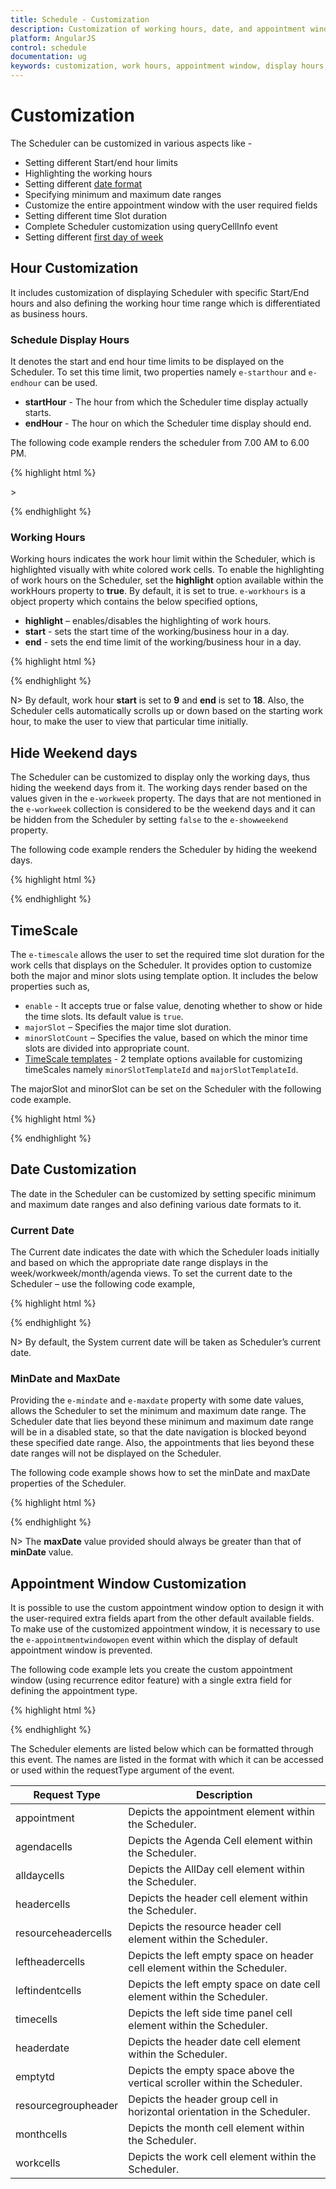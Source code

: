```yaml
---
title: Schedule - Customization	
description: Customization of working hours, date, and appointment window
platform: AngularJS
control: schedule
documentation: ug
keywords: customization, work hours, appointment window, display hours, Query cell info
---
```

# Customization

The Scheduler can be customized in various aspects like - 

* Setting different Start/end hour limits
* Highlighting the working hours 
* Setting different [date format](/angularjs/schedule/globalization-and-localization#date-format)
* Specifying minimum and maximum date ranges 
* Customize the entire appointment window with the user required fields
* Setting different time Slot duration
* Complete Scheduler customization using queryCellInfo event
* Setting different [first day of week](/angularjs/schedule/globalization-and-localization#first-day-of-week)

## Hour Customization

It includes customization of displaying Scheduler with specific Start/End hours and also defining the working hour time range which is differentiated as business hours.

### Schedule Display Hours

It denotes the start and end hour time limits to be displayed on the Scheduler. To set this time limit, two properties namely `e-starthour` and `e-endhour` can be used. 

* **startHour** - The hour from which the Scheduler time display actually starts.
* **endHour** - The hour on which the Scheduler time display should end.

The following code example renders the scheduler from 7.00 AM to 6.00 PM.

{% highlight html %}

<!DOCTYPE html>
<html lang="en" xmlns="http://www.w3.org/1999/xhtml" ng-app="ScheduleApp">
<head>
    <!-- Dependency file references -->>
</head>
<body>
    <div ng-controller="ScheduleCtrl">
        <ej-schedule id="Schedule1" e-width="100%" e-height="525px" e-starthour="7" e-endhour="18" e-currentdate="setDate" e-appointmentsettings-datasource="dataSource">
        </ej-schedule>
    </div>
    <script type="text/javascript">
        angular.module('ScheduleApp', ['ejangular']).controller('ScheduleCtrl', function ($scope) {
            $scope.dataSource = [{
                Id: 100,
                Subject: "Wild Discovery",
                StartTime: new Date(2017, 1, 7, 9, 00),
                EndTime: new Date(2017, 1, 7, 10, 30)
            }];
            $scope.setDate = new Date(2017, 1, 7);
        });
    </script>
</body>
</html>

{% endhighlight %}

### Working Hours

Working hours indicates the work hour limit within the Scheduler, which is highlighted visually with white colored work cells. To enable the highlighting of work hours on the Scheduler, set the **highlight** option available within the workHours property to **true**. By default, it is set to true. `e-workhours` is a object property which contains the below specified options,

* **highlight** – enables/disables the highlighting of work hours.
* **start** - sets the start time of the working/business hour in a day. 
* **end** - sets the end time limit of the working/business hour in a day. 


{% highlight html %}

<!DOCTYPE html>
<html lang="en" xmlns="http://www.w3.org/1999/xhtml" ng-app="ScheduleApp">
<head>
    <!-- Dependency file references -->
</head>
<body>
    <div ng-controller="ScheduleCtrl">
        <ej-schedule id="Schedule1" e-width="100%" e-height="525px" e-workhours-highlight="true" e-workhours-start="8" e-workhours-end="16" e-currentdate="setDate" e-appointmentsettings-datasource="dataSource">
        </ej-schedule>
    </div>
    <script type="text/javascript">
        angular.module('ScheduleApp', ['ejangular']).controller('ScheduleCtrl', function ($scope) {
            $scope.dataSource = [{
                Id: 100,
                Subject: "Wild Discovery",
                StartTime: new Date(2017, 1, 7, 9, 00),
                EndTime: new Date(2017, 1, 7, 10, 30)
            }];
            $scope.setDate = new Date(2017, 1, 7);
        });
    </script>
</body>
</html>

{% endhighlight %}

N> By default, work hour **start** is set to **9** and **end** is set to **18**. Also, the Scheduler cells automatically scrolls up or down based on the starting work hour, to make the user to view that particular time initially.

## Hide Weekend days

The Scheduler can be customized to display only the working days, thus hiding the weekend days from it. The working days render based on the values given in the `e-workweek` property. The days that are not mentioned in the `e-workweek` collection is considered to be the weekend days and it can be hidden from the Scheduler by setting `false` to the `e-showweekend` property.

The following code example renders the Scheduler by hiding the weekend days.

{% highlight html %}

<!DOCTYPE html>
<html lang="en" xmlns="http://www.w3.org/1999/xhtml" ng-app="ScheduleApp">
<head>
    <!-- Dependency file references -->
</head>
<body>
    <div ng-controller="ScheduleCtrl">
        <ej-schedule id="Schedule1" e-width="100%" e-height="525px" e-showweekend="false" e-currentdate="setDate" e-appointmentsettings-datasource="dataSource">
        </ej-schedule>
    </div>
    <script type="text/javascript">
        angular.module('ScheduleApp', ['ejangular']).controller('ScheduleCtrl', function ($scope) {
            $scope.dataSource = [{
                Id: 100,
                Subject: "Wild Discovery",
                StartTime: new Date(2017, 1, 7, 9, 00),
                EndTime: new Date(2017, 1, 7, 10, 30)
            }];
            $scope.setDate = new Date(2017, 1, 7);
        });
    </script>
</body>
</html>

{% endhighlight %}

## TimeScale

The `e-timescale` allows the user to set the required time slot duration for the work cells that displays on the Scheduler. It provides option to customize both the major and minor slots using template option. It includes the below properties such as,

* `enable` - It accepts true or false value, denoting whether to show or hide the time slots. Its default value is `true`.
* `majorSlot` – Specifies the major time slot duration.
* `minorSlotCount` – Specifies the value, based on which the minor time slots are divided into appropriate count.
* [TimeScale templates](/angularjs/schedule/templates#timescale-templates) - 2 template options available for customizing timeScales namely `minorSlotTemplateId` and `majorSlotTemplateId`. 

The majorSlot and minorSlot can be set on the Scheduler with the following code example.

{% highlight html %}

<!DOCTYPE html>
<html lang="en" xmlns="http://www.w3.org/1999/xhtml" ng-app="ScheduleApp">
<head>
    <!-- Dependency file references -->
</head>
<body>
    <div ng-controller="ScheduleCtrl">
        <ej-schedule id="Schedule1" e-width="100%" e-height="525px" e-timescale-enable="true" e-timescale-majorslot="60" e-timescale-minorslotcount="6" e-currentdate="setDate" e-appointmentsettings-datasource="dataSource">
        </ej-schedule>
    </div>
    <script type="text/javascript">
        angular.module('ScheduleApp', ['ejangular']).controller('ScheduleCtrl', function ($scope) {
            $scope.dataSource = [{
                Id: 100,
                Subject: "Wild Discovery",
                StartTime: new Date(2017, 1, 7, 9, 00),
                EndTime: new Date(2017, 1, 7, 10, 30)
            }];
            $scope.setDate = new Date(2017, 1, 7);
        });
    </script>
</body>
</html>

{% endhighlight %}

## Date Customization

The date in the Scheduler can be customized by setting specific minimum and maximum date ranges and also defining various date formats to it.

### Current Date

The Current date indicates the date with which the Scheduler loads initially and based on which the appropriate date range displays in the week/workweek/month/agenda views. To set the current date to the Scheduler – use the following code example,

{% highlight html %}

<!DOCTYPE html>
<html lang="en" xmlns="http://www.w3.org/1999/xhtml" ng-app="ScheduleApp">
<head>
    <!-- Dependency file references -->
</head>
<body>
    <div ng-controller="ScheduleCtrl">
        <ej-schedule id="Schedule1" e-width="100%" e-height="525px" e-currentdate="setDate" e-appointmentsettings-datasource="dataSource">
        </ej-schedule>
    </div>
    <script type="text/javascript">
        angular.module('ScheduleApp', ['ejangular']).controller('ScheduleCtrl', function ($scope) {
            $scope.dataSource = [{
                Id: 100,
                Subject: "Wild Discovery",
                StartTime: new Date(2017, 1, 7, 9, 00),
                EndTime: new Date(2017, 1, 7, 10, 30)
            }];
            $scope.setDate = new Date(2017, 1, 7);
        });
    </script>
</body>
</html>

{% endhighlight %}

N> By default, the System current date will be taken as Scheduler’s current date.

### MinDate and MaxDate

Providing the `e-mindate` and `e-maxdate` property with some date values, allows the Scheduler to set the minimum and maximum date range. The Scheduler date that lies beyond these minimum and maximum date range will be in a disabled state, so that the date navigation is blocked beyond these specified date range. Also, the appointments that lies beyond these date ranges will not be displayed on the Scheduler.  

The following code example shows how to set the minDate and maxDate properties of the Scheduler.

{% highlight html %}

<!DOCTYPE html>
<html lang="en" xmlns="http://www.w3.org/1999/xhtml" ng-app="ScheduleApp">
<head>
    <!-- Dependency file references -->
</head>
<body>
    <div ng-controller="ScheduleCtrl">
        <ej-schedule id="Schedule1" e-width="100%" e-height="525px" e-mindate="minDate" e-maxdate="maxDate" e-currentdate="setDate" e-appointmentsettings-datasource="dataSource">
        </ej-schedule>
    </div>
    <script type="text/javascript">
        angular.module('ScheduleApp', ['ejangular']).controller('ScheduleCtrl', function ($scope) {
            $scope.dataSource = [{
                Id: 100,
                Subject: "Wild Discovery",
                StartTime: new Date(2017, 1, 7, 9, 00),
                EndTime: new Date(2017, 1, 7, 10, 30)
            }];
            $scope.setDate = new Date(2017, 1, 7);
            $scope.minDate = new Date(2017, 1, 4);
            $scope.maxDate = new Date(2017, 1, 10);
        });
    </script>
</body>
</html>

{% endhighlight %}

N> The **maxDate** value provided should always be greater than that of **minDate** value.

## Appointment Window Customization

It is possible to use the custom appointment window option to design it with the user-required extra fields apart from the other default available fields. To make use of the customized appointment window, it is necessary to use the `e-appointmentwindowopen` event within which the display of default appointment window is prevented.

The following code example lets you create the custom appointment window (using recurrence editor feature) with a single extra field for defining the appointment type.

{% highlight html %}

<!DOCTYPE html>
<html lang="en" xmlns="http://www.w3.org/1999/xhtml" ng-app="ScheduleApp">
<head>
    <!-- Dependency file references -->
</head>
<body>
    <div ng-controller="ScheduleCtrl">
        <ej-schedule id="Schedule1" e-width="100%" e-height="525px" e-currentdate="setDate" e-appointmentwindowopen="onAppointmentWindowOpen" e-appointmentsettings-datasource="appointments"
            e-appointmentsettings-id="Id"
            e-appointmentsettings-subject="Subject"
            e-appointmentsettings-starttime="StartTime"
            e-appointmentsettings-endtime="EndTime"
            e-appointmentsettings-description="Description"
            e-appointmentsettings-allday="AllDay"
            e-appointmentsettings-recurrence="Recurrence"
            e-appointmentsettings-recurrencerule="RecurrenceRule">
        </ej-schedule>
        <div id="customWindow" ej-dialog e-width="600" e-height="auto" e-position-x="200" e-position-y="100" e-showoninit="false" e-enablemodal="true" e-title="Appointment Window" e-enableresize="false" e-allowkeyboardnavigation="false" e-close="clearFields" style="display: none">
            <div id="appWindow">
                <form id="custom">
                    <table width="100%" cellpadding="5">
                        <tbody>
                            <tr style="display: none">
                                <td>
                                    Id:
                                </td>
                                <td colspan="2">
                                    <input id="customId" type="text" name="Id" />
                                </td>
                            </tr>
                            <tr>
                                <td>
                                    Subject:
                                </td>
                                <td colspan="2">
                                    <input id="subject" type="text" value="" name="Subject" ng-focus="temp()" style="width: 100%" />
                                </td>
                            </tr>
                            <tr>
                                <td>
                                    Description:
                                </td>
                                <td colspan="2">
                                    <textarea id="customdescription" name="Description" rows="3" cols="50" style="width: 100%; resize: vertical"></textarea>
                                </td>
                            </tr>
                            <tr>
                                <td>
                                    StartTime:
                                </td>
                                <td>
                                    <input id="StartTime" type="text" value="" ej-datetimepicker e-width="150px" />
                                </td>
                            </tr>
                            <tr>
                                <td>
                                    EndTime:
                                </td>
                                <td>
                                    <input id="EndTime" type="text" value="" ej-datetimepicker e-width="150px" />
                                </td>
                            </tr>
                            <tr>
                                <td>Appointment Type:</td>
                                <td>
                                    <input type="text" id="AppointmentType" ej-dropdownlist e-datasource="appTypes" e-fields-text="text" e-fields-id="id" e-fields-value="text" />
                                </td>
                            </tr>
                            <tr>
                                <td colspan="3">
                                    <div class="customcheck">AllDay:</div>
                                    <div class="customcheck">
                                        <input id="allday" type="checkbox" name="AllDay" ej-checkbox e-change="alldayCheck" />
                                    </div>
                                    <div class="customcheck">Recurrence:</div>
                                    <div>
                                        <input id="recurrence" type="checkbox" name="Recurrence" ej-checkbox e-change="recurCheck" />
                                    </div>
                                </td>
                            </tr>
                            <tr id="summarytr" style="display: none;">
                                <td colspan="3">
                                    <div class="recsummary">Summary:</div>
                                    <div>
                                        <label id="recsummary" name="Summary"></label>
                                    </div>
                                </td>
                            </tr>
                            <tr id="edittr" style="display: none;">
                                <td colspan="3">
                                    <div><a id="recedit" ng-click="recurrenceRule()">Edit</a></div>
                                </td>
                            </tr>
                        </tbody>
                    </table>
                </form>
                <div>
                    <button type="submit" id="btncancel" ej-button e-click="cancel" e-width="85px" style="float: right; margin-right: 20px; margin-bottom: 10px;">Cancel</button>
                    <button type="submit" id="btnsubmit" ej-button e-click="save" e-width="85px" style="float: right; margin-right: 20px; margin-bottom: 10px;">Submit</button>
                </div>
            </div>
            <div id="recWindow" style="display: none">
                <div id="recurrenceEditor" ej-recurrenceeditor e-frequencies="recFrequencies" e-selectedrecurrencetype="0"></div>
                <br />
                <div>
                    <button type="submit" id="reccancel" ej-button e-click="onRecurrenceClick" style="float: right; margin-right: 20px; margin-bottom: 10px;">Cancel</button>
                    <button type="submit" id="recsubmit" ej-button e-click="onRecurrenceClick" style="float: right; margin-right: 20px; margin-bottom: 10px;">Submit</button>
                </div>
            </div>
        </div>
    </div>
    <script type="text/javascript">
        angular.module('ScheduleApp', ['ejangular']).controller('ScheduleCtrl', function ($scope) {
            $scope.recFrequencies = ["daily", "weekly", "monthly", "yearly", "everyweekday"];
            // DataSource values for the appointment type field
            $scope.appTypes = [{
                text: "Tentative",
                id: 1
            }, {
                text: "Busy",
                id: 3
            }, {
                text: "Free",
                id: 5
            }, {
                text: "Out Of Office",
                id: 7
            }];
            $scope.appointments = [{
                Id: 1,
                Subject: "Talk with Nature",
                StartTime: new Date(2017, 1, 7, 6, 0),
                EndTime: new Date(2017, 1, 7, 7, 30)
            }];
            $scope.setDate = new Date(2017, 1, 7);
            //this function executes before the default appointment window is opened
            $scope.onAppointmentWindowOpen = function (args) {
                args.cancel = true; // prevents the display of default appointment window
                var schObj = angular.element("#Schedule1").data("ejSchedule");
                // When double clicked on the Scheduler cells, fills the StartTime and EndTime fields appropriately
                angular.element("#StartTime").ejDateTimePicker({ value: args.startTime });
                angular.element("#EndTime").ejDateTimePicker({ value: args.endTime });
                angular.element("#AppointmentType").ejDropDownList("clearText");
                angular.element("#recWindow").css("display", "none");
                angular.element("#appWindow").css("display", "");
                if (!ej.isNullOrUndefined(args.target)) {
                    // When double clicked on the Scheduler cells, if the target is allday or month cells � only then enable check mark on the allday checkbox
                    if ($(args.target.currentTarget).hasClass("e-alldaycells") || (args.startTime.getHours() == 0 && args.endTime.getHours() == 23))
                        angular.element("#allday").prop("checked", true);
                    else
                        args.model.currentView == "month" ? angular.element("#allday").prop("checked", true) : angular.element("#allday").prop("checked", false);
                        // If the target is allday or month cells � disable the StartTime and EndTime fields
                        angular.element("#StartTime,#EndTime").ejDateTimePicker({
                            enabled: ($(args.target.currentTarget).hasClass("e-alldaycells") || (args.startTime.getHours() == 0 && args.endTime.getHours() == 23) || $(args.target.currentTarget).hasClass("e-monthcells") || args.model.currentView == "month") ? false : true            });
                }
                // If double clicked on the appointments, fill the custom appointment window fields with appropriate values.
                if (!ej.isNullOrUndefined(args.appointment)) {
                    angular.element("#customId").val(args.appointment.Id);
                    angular.element("#subject").val(args.appointment.Subject);
                    angular.element("#customdescription").val(args.appointment.Description);
                    angular.element("#StartTime").ejDateTimePicker({ value: new Date(args.appointment.StartTime) });
                    angular.element("#EndTime").ejDateTimePicker({ value: new Date(args.appointment.EndTime) });
                    // Fills the Appointment type dropdown with its value
                    var value = args.appointment.AppointmentType;
                    angular.element("#AppointmentType").ejDropDownList({
                        text: value, value: value
                    });
                    angular.element("#allday").prop("checked", args.appointment.AllDay);
                    angular.element("#recurrence").ejCheckBox({ checked: args.appointment.Recurrence });
                    if (args.appointment.Recurrence) {
                        angular.element("#edittr").css("display", "");
                        angular.element("#recsummary").html(args.appointment.RecurrenceRule);
                        angular.element("#summarytr").css("display", "");
                        recObj = angular.element("#recurrenceEditor").ejRecurrenceEditor('instance');
                        recObj._recRule = args.appointment.RecurrenceRule; // app recurrence rule is stored in Recurrence editor object
                        recObj.recurrenceRuleSplit(args.appointment.RecurrenceRule, args.appointment.recurrenceExDate); //splitting the recurrence rule
                        recObj.showRecurrenceSummary(args.appointment.Id); // updating the recurrence rule in Recurrence editor
                    }
                }
                angular.element("#customWindow").ejDialog("open");
            }
            //this function executes when submit button of custom appointment window is clicked
            $scope.save = function () {
                // checks if the subject value is not left blank before saving it.
                if (angular.element.trim(angular.element("#subject").val()) == "") {
                    angular.element("#subject").addClass("error");
                    return false;
                }
                var obj = {}, temp = {}, rType;
                var formelement = angular.element("#customWindow").find("#custom").get(0);
                // looping through the custom form elements to get each value and form a JSON object
                for (var index = 0; index < formelement.length; index++) {
                    var columnName = formelement[index].name, $element = angular.element(formelement[index]);
                    if (columnName != undefined) {
                        if (columnName == "")
                            columnName = formelement[index].id.replace(this._id, "");
                            if (columnName != "" && obj[columnName] == null) {
                                var value = formelement[index].value;
                            if (columnName == "Id" && value != "")
                                value = parseInt(value);
                            if ($element.hasClass("e-datetimepicker")) {
                                columnName = $element.attr("id");
                                value = new Date(value);
                            }
                            if (formelement[index].type == "checkbox")
                                value = formelement[index].checked;
                            obj[columnName] = value;
                        }
                    }
                }
                obj["RecurrenceRule"] = (obj.Recurrence) ? recurRule : null;
                var appTypeObj = angular.element("#AppointmentType").data("ejDropDownList");
                obj["AppointmentType"] = appTypeObj.getSelectedValue();
                angular.element("#customWindow").ejDialog("close");
                var object = angular.element("#Schedule1").data("ejSchedule");
                object.saveAppointment(obj);
                clearFields();
            }
            // This function executes when the submit/cancel button in the recurrence editor window is pressed.
            $scope.onRecurrenceClick = function (args) {
                if (angular.element(args.e.currentTarget).attr("id") == "recsubmit") {
                    recObj = angular.element("#recurrenceEditor").ejRecurrenceEditor('instance');
                    recObj.closeRecurPublic();
                    recurRule = recObj._recRule;
                    angular.element("#recsummary").html(recurRule);
                }
                else
                    if ((angular.element(args.e.currentTarget).attr("id") == "reccancel")) {
                        if (angular.element("#recsummary").html() == "") {
                            angular.element("#edittr").css("display", "none");
                            angular.element("#recurrence").ejCheckBox({ checked: false });
                        }
                    else
                        angular.element("#recurrence").ejCheckBox({ checked: true });
                }
                angular.element("#recWindow").css("display", "none");
                angular.element("#appWindow").css("display", "");
                if (angular.element("#recsummary").html() != "")
                    angular.element("#summarytr").css("display", "");
            }

            // This function executes when the recurrence checkbox is checked in the custom appointment window
            $scope.recurCheck = function (args) {
                if (args.isInteraction) {
                    if (angular.element("#recurrence").get(0).checked == true) {  // Displays the recurrence field, when recurrence checkbox is checked.
                        angular.element("#recWindow").css("display", "");
                        angular.element("#appWindow").css("display", "none");
                        angular.element("#edittr").css("display", "");
                    }
                    else {
                        angular.element("#recWindow").css("display", "none");
                        angular.element("#edittr").css("display", "none");
                        angular.element("#recsummary").html("");
                        angular.element("#summarytr").css("display", "none");
                    }
                }
            }

            // This function executes when the All-day checkbox is checked in the custom appointment window
            $scope.alldayCheck = function () {
                // Disables and sets the specific hours to the StartTime and EndTime fields, when the all-day checkbox is checked
                if (angular.element("#allday").prop("checked")) {
                    var a = angular.element("#StartTime").data("ejDateTimePicker").model.value;
                    a.setHours(0, 0, 0);
                    var b = angular.element("#EndTime").data("ejDateTimePicker").model.value;
                    b.setHours(23, 59, 0);
                    angular.element("#StartTime").ejDateTimePicker({
                        value: new Date(a),
                        enabled: false
                    });
                    angular.element("#EndTime").ejDateTimePicker({
                        value: new Date(b),
                        enabled: false
                    });
                }
                else {  
                    angular.element("#StartTime").ejDateTimePicker({
                        enabled: true
                    });
                    angular.element("#EndTime").ejDateTimePicker({
                        enabled: true
                    });
                }
            }

            // This function executes when the cancel button in the custom appointment window is pressed.
            $scope.cancel = function () {
                recObj = angular.element("#recurrenceEditor").ejRecurrenceEditor('instance');
                clearFields();
                angular.element("#customWindow").ejDialog("close");
            }
            // This function executes when the Edit anchor tag in the edit appointment window is clicked.
            function recurrenceRule() {
                angular.element("#recWindow").css("display", "");
                angular.element("#appWindow").css("display", "none");
            }
        });

        // Clears all the field values of the custom window after saving appointments
        function clearFields() {
            angular.element("#customId").val("");
            recObj = angular.element("#recurrenceEditor").ejRecurrenceEditor('instance');
            recObj.clearRecurrenceFields();
            angular.element("#subject").val("");
            angular.element("#customdescription").val("");
            angular.element("#recsummary").html("");
            angular.element("#summarytr").css("display", "none");
            angular.element("#recurrence").ejCheckBox({ checked: false });
            angular.element("#edittr").css("display", "none");
            angular.element("#StartTime,#EndTime").ejDateTimePicker({ enabled: true });
        }

        // This function executes when the subject text field is currently being focused
        function temp() {
            angular.element("#subject").removeClass("error");
        }
    });
    </script>
</body>
</html>

{% endhighlight %}

The styles to be applied for the controls within the custom appointment window are as follows.

{% highlight html %}

<style>
    .customcheck {
    float: left;
    margin-right: 10px;
    }
	
    .error {
    background-color: #FF8A8A;
    }
	
    #custom table td {
    padding:5px;
    }
</style>

{% endhighlight %}


## Scheduler Customization using queryCellInfo

It is possible to format and customize almost every child elements of scheduler such as work cells, header cells, time cells and so on using `e-querycellinfo` event.

The following code snippet shows how to customize the appointment and work cells based on the query cell info event.

{% highlight html %}

<!DOCTYPE html>
<html lang="en" xmlns="http://www.w3.org/1999/xhtml" ng-app="ScheduleApp">
<head>
    <!-- Dependency file references -->
</head>
<body>
    <div ng-controller="ScheduleCtrl">
        <ej-schedule id="Schedule1" e-width="100%" e-height="525px" e-querycellinfo="checkInfo">
        </ej-schedule>
    </div>
    <script type="text/javascript">
        angular.module('ScheduleApp', ['ejangular']).controller('ScheduleCtrl', function ($scope) {
        });
        $scope.checkInfo = function (args) {
            switch (args.requestType) {
                case "workcells":
                    args.element.css("background-color", "#ffe9cc");
                    break;
                case "monthcells":
                    args.element.css("background-color", "#faa41a");
                    args.element.css("border-color", "#faa41a");
                    break;
            }
        }
    </script>
</body>
</html>

{% endhighlight %}

The Scheduler elements are listed below which can be formatted through this event. The names are listed in the format with which it can be accessed or used within the requestType argument of the event.

<table class="params">
    <thead>
        <tr>
            <th>Request Type</th>
            <th>Description</th>
        </tr>
    </thead>
    <tbody>
        <tr>
            <td class="name">appointment</td>
            <td class="description">Depicts the appointment element within the Scheduler.</td>
        </tr>
        <tr>
            <td class="name">agendacells</td>
            <td class="description">Depicts the Agenda Cell element within the Scheduler.</td>
        </tr>
        <tr>
            <td class="name">alldaycells</td>
            <td class="description">Depicts the AllDay cell element within the Scheduler.</td>
        </tr>
        <tr>
            <td class="name">headercells</td>
            <td class="description">Depicts the header cell element within the Scheduler.</td>
        </tr>
        <tr>
            <td class="name">resourceheadercells</td>
            <td class="description">Depicts the resource header cell element within the Scheduler.</td>
        </tr>
        <tr>
            <td class="name">leftheadercells</td>
            <td class="description">Depicts the left empty space on header cell element within the Scheduler.</td>
        </tr>
        <tr>
            <td class="name">leftindentcells</td>
            <td class="description">Depicts the left empty space on date cell element within the Scheduler.</td>
        </tr>
        <tr>
            <td class="name">timecells</td>
            <td class="description">Depicts the left side time panel cell element within the Scheduler.</td>
        </tr>
        <tr>
            <td class="name">headerdate</td>
            <td class="description">Depicts the header date cell element within the Scheduler.</td>
        </tr>
        <tr>
            <td class="name">emptytd</td>
            <td class="description">Depicts the empty space above the vertical scroller within the Scheduler.</td>
        </tr>
        <tr>
            <td class="name">resourcegroupheader</td>
            <td class="description">Depicts the header group cell in horizontal orientation in the Scheduler.</td>
        </tr>
        <tr>
            <td class="name">monthcells</td>
            <td class="description">Depicts the month cell element within the Scheduler.</td>
        </tr>
        <tr>
            <td class="name">workcells</td>
            <td class="description">Depicts the work cell element within the Scheduler.</td>
        </tr>
    </tbody>
</table>
